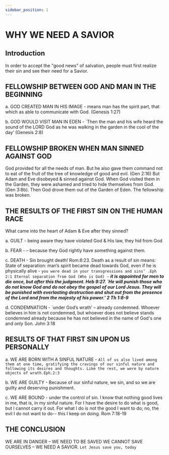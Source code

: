 ```yaml
---
sidebar_position: 1
---
```

# WHY WE NEED A SAVIOR

## Introduction

In order to accept the "good news" of salvation, people must first realize their sin and see their need for a Savior.

## FELLOWSHIP BETWEEN GOD AND MAN IN THE BEGINNING

a. GOD CREATED MAN IN HIS IMAGE - means man has the spirit part, that which as able
to communicate with God. (Genesis 1:27)

b. GOD WOULD VISIT MAN IN EDEN - `Then the man and his wife heard the sound of the
LORD God as he was walking in the garden in the cool of the day’ (Genesis 2:8)

## FELLOWSHIP BROKEN WHEN MAN SINNED AGAINST GOD

God provided for all the needs of man. But he also gave them command not to eat of the fruit of the tree of knowledge of good and evil. (Gen 2:16) But Adam and Eve disobeyed & sinned against God. When God visited them in the Garden, they were ashamed and tried to hide themselves from God. (Gen 3:8b). Then God drove them out of the Garden of Eden. The fellowship was broken.

## THE RESULTS OF THE FIRST SIN ON THE HUMAN RACE

What came into the heart of Adam & Eve after they sinned?

a. GUILT - being aware they have violated God & His law, they hid from God

b. FEAR - – because they God rightly have something against them.

c. DEATH - Sin brought death! Rom.6:23. Death as a result of sin means:
State of separation: man’s spirit became dead towards God, even if he is physically alive - `you were dead in your transgressions and sins’ .Eph 2:1 Eternal separation from God (Who is God) –` ***it is appointed for men to die once, but after this the judgment. Heb 9:27. `He will punish those who do not know God and do not obey the
gospel of our Lord Jesus. They will be punished with everlasting destruction and shut out from the presence of the Lord and from the majesty of his power.’ 2 Th 1:8-9***

d. CONDEMNATION - `under God’s wrath’ – already condemned. Whoever believes in him is
not condemned, but whoever does not believe stands condemned already because he has not
believed in the name of God's one and only Son. John 3:18

## RESULTS OF THAT FIRST SIN UPON US PERSONALLY

a. WE ARE BORN WITH A SINFUL NATURE - `All of us also lived among them at one time,
gratifying the cravings of our sinful nature and following its desires and thoughts. Like the rest, we were by nature objects of wrath.Eph.2:3`

b. WE ARE GUILTY - Because of our sinful nature, we sin, and so we are guilty and deserving punishment.

c. WE ARE BOUND - under the control of sin. I know that nothing good lives in me, that is, in my sinful nature. For I have the desire to do what is good, but I cannot carry it out. For what I do is not the good I want to do; no, the evil I do not want to do-- this I keep on doing. Rom 7:18-19

## THE CONCLUSION

WE ARE IN DANGER – WE NEED TO BE SAVED
WE CANNOT SAVE OURSELVES – WE NEED A SAVIOR.
`Let Jesus save you, today`